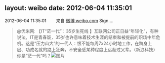 layout: weibo
date: 2012-06-04 11:35:01
---
<meta name="referrer" content="no-referrer" />

2012-06-04 11:35:01  &nbsp;&nbsp;&nbsp;&nbsp;&nbsp;&nbsp; 来自 <a href="http://weibo.com/" rel="nofollow">微博 weibo.com</a>
Sign....
>  @优米网: 【IT“茫一代”：35岁生死线 】互联网公司正日益“年轻化”，有种说法，IT是青春饭，35岁也许意味着技术生涯的结束和被提前的职场中年危机。这是“压力山大”的一代人：恨不能每周7x24小时地工作，在跻身上层、功成名就的路上狂奔，不安全感某种程度上远超过父辈。（新浪科技）你是“茫一代”吗？ ​​​
>  ![图片](https://ww3.sinaimg.cn/large/6601ce85jw1dtlyebtficj.jpg)
